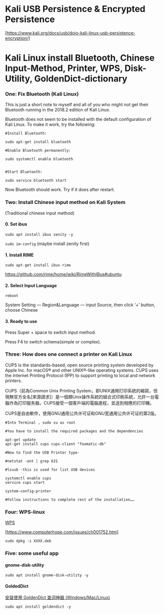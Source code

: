 # Kali USB Persistence & Encrypted Persistence

[https://www.kali.org/docs/usb/dojo-kali-linux-usb-persistence-encryption/]


# Kali Linux install Bluetooth, Chinese Input-Method, Printer, WPS, Disk-Utility, GoldenDict-dictionary



### One:   Fix Bluetooth (Kali Linux)

    
This is just a short note to myself and all of you who might not get their Bluetooth running in the 2018.2 edition of Kali Linux.

Bluetooth does not seem to be installed with the default configuration of Kali Linux. To make it work, try the following:

```shell
#Install Bluetooth:

sudo apt-get install bluetooth

#Enable Bluetooth permanently:

sudo systemctl enable bluetooth


#Start Bluetooth:

sudo service bluetooth start
```

Now Bluetooth should work. Try if it does after restart.





### Two:  Install Chinese input method on Kali System


(Traditional chinese input method)


#### 0. Set ibus

`sudo apt install ibus zenity -y`

`sudo im-config`  (maybe install zenity first)

#### 1. Install RIME

`sudo apt-get install ibus-rime`

https://github.com/rime/home/wiki/RimeWithIBus#ubuntu


#### 2. Select Input Language

`reboot` 

System Setting — Region&Language — input Source, then click ‘+’ button, choose Chinese


#### 3. Ready to use

Press Super + space to switch input method.

Press F4 to switch schema(simple or complex).




### Three: How does one connect a printer on Kali Linux


CUPS is the standards-based, open source printing system developed by Apple Inc. for macOS® and other UNIX®-like operating systems. CUPS uses the Internet Printing Protocol (IPP) to support printing to local and network printers.

CUPS（前為Common Unix Printing System，即UNIX通用打印系統的縮寫，但現無官方全名[來源請求]）是一個類Unix操作系統的組合式印刷系統，允許一台電腦作為打印服务器。CUPS接受一個客戶端的電腦進程，並送到相應的打印機。

CUPS是自由軟件，使用GNU通用公共许可证和GNU宽通用公共许可证的第2版。 


```shell
#Into Terminal , sudo su as root

#You have to install the required packages and the dependencies 

apt-get update
apt-get install cups cups-client "foomatic-db"

#Now to find the USB Printer type-

#netstat -ant | grep 631

#lsusb -this is used for list USB devices

systemctl enable cups
service cups start

system-config-printer

#Follow instructions to complete rest of the installation……
```



### Four: WPS-linux


[WPS](linux.wps.com)

[https://www.computerhope.com/issues/ch001752.htm]

`sudo dpkg -i XXXX.deb`



### Five: some useful app


####  gnome-disk-utility

`sudo apt install gnome-disk-utility -y`


#### GoldedDict

[安装使用 GoldenDict 查词神器 (Windows/Mac/Linux)](https://www.jianshu.com/p/b6b2c1d78d7c)

`sudo apt install goldendict -y`





